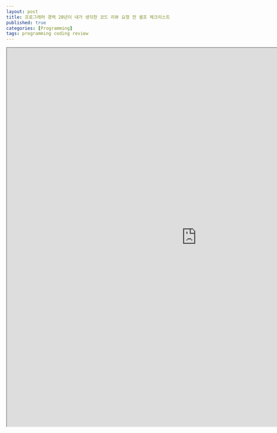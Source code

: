 ```yaml
---
layout: post
title: 프로그래머 경력 20년이 내가 생각한 코드 리뷰 요청 전 셀프 체크리스트
published: true
categories: [Programming]
tags: programming coding review
---
```

<iframe width="1024" height="1024" src="https://docs.google.com/document/d/e/2PACX-1vRBXAX9gzmo7b8EwGeS6p8Cm6LUMe8rscTvpciz-wBzpCjuAAu6NQvbJqNkrgofi6RFMXhAmtzC5q9b/pub?embedded=true"></iframe>    
  

